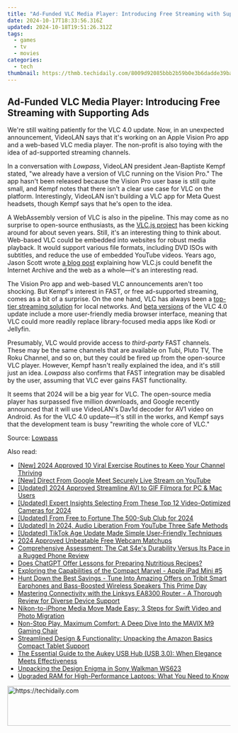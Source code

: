 ```yaml
---
title: "Ad-Funded VLC Media Player: Introducing Free Streaming with Supporting Ads"
date: 2024-10-17T18:33:56.316Z
updated: 2024-10-18T19:51:26.312Z
tags:
  - games
  - tv
  - movies
categories:
  - tech
thumbnail: https://thmb.techidaily.com/8009d92085bbb2b59b0e3b6dadde39baefbadc66eb27ccbe212107fc43a67273.jpg
---
```


## Ad-Funded VLC Media Player: Introducing Free Streaming with Supporting Ads

We're still waiting patiently for the VLC 4.0 update. Now, in an unexpected announcement, VideoLAN says that it's working on an Apple Vision Pro app and a web-based VLC media player. The non-profit is also toying with the idea of ad-supported streaming channels.

 In a conversation with _Lowpass_, VideoLAN president Jean-Baptiste Kempf stated, "we already have a version of VLC running on the Vision Pro." The app hasn't been released because the Vision Pro user base is still quite small, and Kempf notes that there isn't a clear use case for VLC on the platform. Interestingly, VideoLAN isn't building a VLC app for Meta Quest headsets, though Kempf says that he's open to the idea.

 A WebAssembly version of VLC is also in the pipeline. This may come as no surprise to open-source enthusiasts, as the [VLC.js project](https://code.videolan.org/jbk/vlc.js/) has been kicking around for about seven years. Still, it's an interesting thing to think about. Web-based VLC could be embedded into websites for robust media playback. It would support various file formats, including DVD ISOs with subtitles, and reduce the use of embedded YouTube videos. Years ago, Jason Scott wrote [a blog post](http://ascii.textfiles.com/archives/5089) explaining how VLC.js could benefit the Internet Archive and the web as a whole—it's an interesting read.

 The Vision Pro app and web-based VLC announcements aren't too shocking. But Kempf's interest in FAST, or free ad-supported streaming, comes as a bit of a surprise. On the one hand, VLC has always been a [top-tier streaming solution](https://video-creation-software.techidaily.com/economic-hearing-enhancement-with-senso-wireless-buds/) for local networks. And [beta versions](https://nightlies.videolan.org) of the VLC 4.0 update include a more user-friendly media browser interface, meaning that VLC could more readily replace library-focused media apps like Kodi or Jellyfin.

 Presumably, VLC would provide access to _third-party_ FAST channels. These may be the same channels that are available on Tubi, Pluto TV, The Roku Channel, and so on, but they could be fired up from the open-source VLC player. However, Kempf hasn't really explained the idea, and it's still just an idea. _Lowpass_ also confirms that FAST integration may be disabled by the user, assuming that VLC ever gains FAST functionality.

 It seems that 2024 will be a big year for VLC. The open-source media player has surpassed five million downloads, and Google recently announced that it will use VideoLAN's Dav1d decoder for AV1 video on Android. As for the VLC 4.0 update—it's still in the works, and Kempf says that the development team is busy "rewriting the whole core of VLC."

 Source: [Lowpass](https://www.lowpass.cc/p/vlc-five-billion-downloads-vision-pro-app)

<ins class="adsbygoogle"
     style="display:block"
     data-ad-format="autorelaxed"
     data-ad-client="ca-pub-7571918770474297"
     data-ad-slot="1223367746"></ins>

<ins class="adsbygoogle"
     style="display:block"
     data-ad-client="ca-pub-7571918770474297"
     data-ad-slot="8358498916"
     data-ad-format="auto"
     data-full-width-responsive="true"></ins>

<span class="atpl-alsoreadstyle">Also read:</span>
<div><ul>
<li><a href="https://youtube-zero.techidaily.com/024-approved-10-viral-exercise-routines-to-keep-your-channel-thriving/"><u>[New] 2024 Approved 10 Viral Exercise Routines to Keep Your Channel Thriving</u></a></li>
<li><a href="https://youtube-data.techidaily.com/irect-from-google-meet-securely-live-stream-on-youtube/"><u>[New] Direct From Google Meet Securely Live Stream on YouTube</u></a></li>
<li><a href="https://vp-tips.techidaily.com/updated-2024-approved-streamline-avi-to-gif-filmora-for-pc-and-mac-users/"><u>[Updated] 2024 Approved Streamline AVI to GIF Filmora for PC & Mac Users</u></a></li>
<li><a href="https://facebook-video-footage.techidaily.com/updated-expert-insights-selecting-from-these-top-12-video-optimized-cameras-for-2024/"><u>[Updated] Expert Insights Selecting From These Top 12 Video-Optimized Cameras for 2024</u></a></li>
<li><a href="https://youtube-webster.techidaily.com/ed-from-free-to-fortune-the-500-sub-club-for-2024/"><u>[Updated] From Free to Fortune The 500-Sub Club for 2024</u></a></li>
<li><a href="https://youtube-docs.techidaily.com/ed-in-2024-audio-liberation-from-youtube-three-safe-methods/"><u>[Updated] In 2024, Audio Liberation From YouTube Three Safe Methods</u></a></li>
<li><a href="https://some-approaches.techidaily.com/updated-tiktok-age-update-made-simple-user-friendly-techniques/"><u>[Updated] TikTok Age Update Made Simple User-Friendly Techniques</u></a></li>
<li><a href="https://digital-screen-recording.techidaily.com/2024-approved-unbeatable-free-webcam-matchups/"><u>2024 Approved Unbeatable Free Webcam Matchups</u></a></li>
<li><a href="https://buynow-marvelous.techidaily.com/comprehensive-assessment-the-cat-s4es-durability-versus-its-pace-in-a-rugged-phone-review/"><u>Comprehensive Assessment: The Cat S4e's Durability Versus Its Pace in a Rugged Phone Review</u></a></li>
<li><a href="https://tech-hub.techidaily.com/does-chatgpt-offer-lessons-for-preparing-nutritious-recipes/"><u>Does ChatGPT Offer Lessons for Preparing Nutritious Recipes?</u></a></li>
<li><a href="https://buynow-marvelous.techidaily.com/exploring-the-capabilities-of-the-compact-marvel-apple-ipad-mini-5/"><u>Exploring the Capabilities of the Compact Marvel - Apple iPad Mini #5</u></a></li>
<li><a href="https://buynow-marvelous.techidaily.com/hunt-down-the-best-savings-tune-into-amazing-offers-on-tribit-smart-earphones-and-bass-boosted-wireless-speakers-this-prime-day/"><u>Hunt Down the Best Savings - Tune Into Amazing Offers on Tribit Smart Earphones and Bass-Boosted Wireless Speakers This Prime Day</u></a></li>
<li><a href="https://buynow-marvelous.techidaily.com/mastering-connectivity-with-the-linksys-ea8300-router-a-thorough-review-for-diverse-device-support/"><u>Mastering Connectivity with the Linksys EA8300 Router - A Thorough Review for Diverse Device Support</u></a></li>
<li><a href="https://win-webster.techidaily.com/nikon-to-iphone-media-move-made-easy-3-steps-for-swift-video-and-photo-migration/"><u>Nikon-to-iPhone Media Move Made Easy: 3 Steps for Swift Video and Photo Migration</u></a></li>
<li><a href="https://buynow-marvelous.techidaily.com/non-stop-play-maximum-comfort-a-deep-dive-into-the-mavix-m9-gaming-chair/"><u>Non-Stop Play, Maximum Comfort: A Deep Dive Into the MAVIX M9 Gaming Chair</u></a></li>
<li><a href="https://buynow-marvelous.techidaily.com/streamlined-design-and-functionality-unpacking-the-amazon-basics-compact-tablet-support/"><u>Streamlined Design & Functionality: Unpacking the Amazon Basics Compact Tablet Support</u></a></li>
<li><a href="https://buynow-marvelous.techidaily.com/the-essential-guide-to-the-aukey-usb-hub-usb-30-when-elegance-meets-effectiveness/"><u>The Essential Guide to the Aukey USB Hub (USB 3.0): When Elegance Meets Effectiveness</u></a></li>
<li><a href="https://buynow-marvelous.techidaily.com/unpacking-the-design-enigma-in-sony-walkman-ws623/"><u>Unpacking the Design Enigma in Sony Walkman WS623</u></a></li>
<li><a href="https://buynow-marvelous.techidaily.com/upgraded-ram-for-high-performance-laptops-what-you-need-to-know/"><u>Upgraded RAM for High-Performance Laptops: What You Need to Know</u></a></li>
</ul></div>

<!-- affiliate ads begin -->
<a href="https://appsumo.8odi.net/c/5597632/2082533/7443" target="_top" id="2082533">
  <img src="//a.impactradius-go.com/display-ad/7443-2082533" border="0" alt="https://techidaily.com" width="728" height="90"/>
</a>
<img height="0" width="0" src="https://appsumo.8odi.net/i/5597632/2082533/7443" style="position:absolute;visibility:hidden;" border="0" />
<!-- affiliate ads end -->

